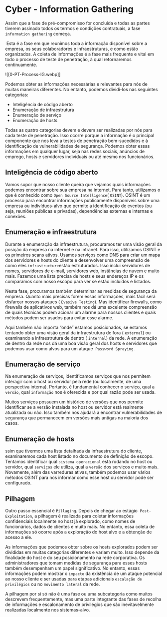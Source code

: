 # Cyber - Information Gathering

Assim que a fase de pré-compromisso for concluída e todas as partes tiverem assinado todos os termos e condições contratuais, a fase `information gathering` começa.

 Esta é a fase em que reunimos toda a informação disponível sobre a empresa, os seus colaboradores e infraestruturas, e como estão organizados. A coleta de informações é a fase mais frequente e vital em todo o processo de teste de penetração, à qual retornaremos continuamente.

![[0-PT-Process-IG.webp]]

Podemos obter as informações necessárias e relevantes para nós de muitas maneiras diferentes. No entanto, podemos dividi-los nas seguintes categorias:

- Inteligência de código aberto
- Enumeração de infraestrutura
- Enumeração de serviço
- Enumeração de hosts

Todas as quatro categorias devem e devem ser realizadas por nós para cada teste de penetração. Isso ocorre porque a informação é o principal componente que nos leva a testes de penetração bem-sucedidos e à identificação de vulnerabilidades de segurança. Podemos obter essas informações em qualquer lugar, seja nas redes sociais, anúncios de emprego, hosts e servidores individuais ou até mesmo nos funcionários.

## Inteligência de código aberto

Vamos supor que nosso cliente queira que vejamos quais informações podemos encontrar sobre sua empresa na internet. Para tanto, utilizamos o que é conhecido como `Open Source Intelligence`( `OSINT`). OSINT é um processo para encontrar informações publicamente disponíveis sobre uma empresa ou indivíduos-alvo que permite a identificação de eventos (ou seja, reuniões públicas e privadas), dependências externas e internas e conexões.

## Enumeração e infraestrutura

Durante a enumeração da infraestrutura, procuramos ter uma visão geral da posição da empresa na internet e na intranet. Para isso, utilizamos OSINT e os primeiros scans ativos. Usamos serviços como DNS para criar um mapa dos servidores e hosts do cliente e desenvolver uma compreensão de como eles `infrastructure`estão estruturados. Isso inclui servidores de nomes, servidores de e-mail, servidores web, instâncias de nuvem e muito mais. Fazemos uma lista precisa de hosts e seus endereços IP e os comparamos com nosso escopo para ver se estão incluídos e listados.

Nesta fase, procuramos também determinar as medidas de segurança da empresa. Quanto mais precisas forem essas informações, mais fácil será disfarçar nossos ataques ( `Evasive Testing`). Mas identificar firewalls, como firewalls de aplicativos web, também nos dá uma excelente compreensão de quais técnicas podem acionar um alarme para nossos clientes e quais métodos podem ser usados ​​para evitar esse alarme.

Aqui também não importa “onde” estamos posicionados, se estamos tentando obter uma visão geral da infraestrutura de fora ( `external`) ou examinando a infraestrutura de dentro ( `internal`) da rede. A enumeração de dentro da rede nos dá uma boa visão geral dos hosts e servidores que podemos usar como alvos para um ataque  `Password Spraying`.

## Enumeração de serviço

Na enumeração de serviços, identificamos serviços que nos permitem interagir com o host ou servidor pela rede (ou localmente, de uma perspectiva interna). Portanto, é fundamental conhecer o serviço, qual a `versão`, qual `informação` nos é oferecida e por qual razão pode ser usada.

Muitos serviços possuem um histórico de versões que nos permite identificar se a versão instalada no host ou servidor está realmente atualizada ou não. Isso também nos ajudará a encontrar vulnerabilidades de segurança que permanecem em versões mais antigas na maioria dos casos.

## Enumeração de hosts

ssim que tivermos uma lista detalhada da infraestrutura do cliente, examinaremos cada host listado no documento de definição de escopo. Tentamos identificar qual `sistema operacional` está rodando no host ou servidor, qual `serviços` ele utiliza, qual a `versão` dos serviços e muito mais. Novamente, além das varreduras ativas, também podemos usar vários métodos OSINT para nos informar como esse host ou servidor pode ser configurado.

## Pilhagem

Outro passo essencial é `Pillaging`. Depois de chegar ao estágio  `Post-Exploitation`, a pilhagem é realizada para coletar informações confidenciais localmente no host já explorado, como nomes de funcionários, dados de clientes e muito mais. No entanto, essa coleta de informações só ocorre após a exploração do host alvo e a obtenção de acesso a ele.

As informações que podemos obter sobre os hosts explorados podem ser divididas em muitas categorias diferentes e variam muito. Isso depende da finalidade do host e do seu posicionamento na rede corporativa. Os administradores que tomam medidas de segurança para esses hosts também desempenham um papel significativo. No entanto, essas informações podem mostrar o `impacto` da existência de um ataque potencial ao nosso cliente e ser usadas para etapas adicionais `escalação de privilégios` ou no `movimento lateral` da rede.

A pilhagem por si só não é uma fase ou uma subcategoria como muitos descrevem frequentemente, mas uma parte integrante das fases de recolha de informações e escalonamento de privilégios que são inevitavelmente realizadas localmente nos sistemas-alvo.

















